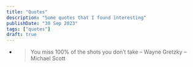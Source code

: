 ```yaml
---
title: "Quotes"
description: "Some quotes that I found interesting"
publishDate: "30 Sep 2023"
tags: ["quotes"]
draft: true
---
```


- > You miss 100% of the shots you don’t take – Wayne Gretzky – Michael Scott

